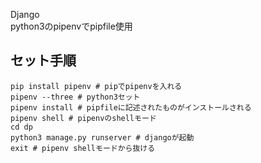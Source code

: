 Django<br>
python3のpipenvでpipfile使用

## セット手順

```
pip install pipenv # pipでpipenvを入れる
pipenv --three # python3セット
pipenv install # pipfileに記述されたものがインストールされる
pipenv shell # pipenvのshellモード
cd dp
python3 manage.py runserver # djangoが起動
exit # pipenv shellモードから抜ける
```